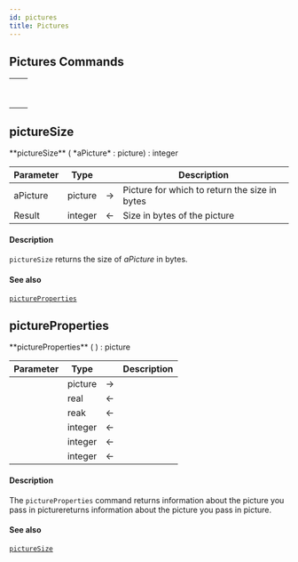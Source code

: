 ```yaml
---
id: pictures
title: Pictures
---
```



## Pictures Commands

||
|---|
|[<!-- INCLUDE #_command_.pictureSize.Syntax -->](#pictureSize)&nbsp;&nbsp;&nbsp;&nbsp;<!-- INCLUDE #_command_.pictureSize.Summary -->|
|[<!-- INCLUDE #_command_.pictureProperties.Syntax -->](#pictureProperties)&nbsp;&nbsp;&nbsp;&nbsp;<!-- INCLUDE #_command_.pictureProperties.Summary -->|


## pictureSize

<!-- REF #_command_.pictureSize.Syntax -->**pictureSize** ( *aPicture* : picture) : integer<!-- END REF -->


<!-- REF #_command_.pictureSize.Params -->
|Parameter|Type||Description|
|---------|--- |:---:|------|
|aPicture|picture|->|Picture for which to return the size in bytes|
|Result|integer|<-|Size in bytes of the picture|<!-- END REF -->

#### Description

`pictureSize` <!-- REF #_command_.pictureSize.Summary -->returns the size of *aPicture* in bytes<!-- END REF -->. 

#### See also

[`pictureProperties`](#pictureProperties)

## pictureProperties

<!-- REF #_command_.pictureProperties.Syntax -->**pictureProperties** ( ) : picture<!-- END REF -->


<!-- REF #_command_.pictureProperties.Params -->
|Parameter|Type||Description|
|---------|--- |:---:|------|
||picture|->||
||real|<-||
||reak|<-||
||integer|<-||
||integer|<-||
||integer|<-||<!-- END REF -->

#### Description

The `pictureProperties` command <!-- REF #_command_.pictureProperties.Summary -->returns information about the picture you pass in picturereturns information about the picture you pass in picture<!-- END REF -->. 

#### See also

[`pictureSize`](#pictureSize)
